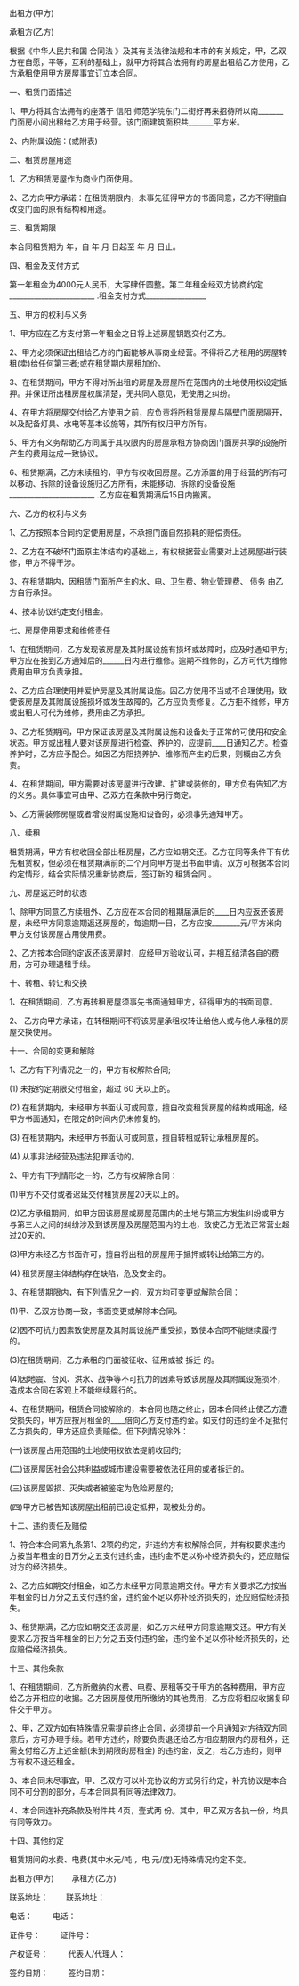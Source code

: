 
 


出租方(甲方)


承租方(乙方)


根据《中华人民共和国
合同法
》及其有关法律法规和本市的有关规定，甲，乙双方在自愿，平等，互利的基础上，就甲方将其合法拥有的房屋出租给乙方使用，乙方承租使用甲方房屋事宜订立本合同。


一、租赁门面描述


1、甲方将其合法拥有的座落于
信阳
师范学院东门二街好再来招待所以南_______门面房小间出租给乙方用于经营。该门面建筑面积共_______平方米。


2、内附属设施：(或附表)


二、租赁房屋用途


1、乙方租赁房屋作为商业门面使用。


2、乙方向甲方承诺：在租赁期限内，未事先征得甲方的书面同意，乙方不得擅自改变门面的原有结构和用途。


三、租赁期限


本合同租赁期为 年，自 年 月 日起至 年 月 日止。


四、租金及支付方式


第一年租金为4000元人民币，大写肆仟圆整。第二年租金经双方协商约定________________________ .租金支付方式_________________


五、甲方的权利与义务


1、甲方应在乙方支付第一年租金之日将上述房屋钥匙交付乙方。


2、甲方必须保证出租给乙方的门面能够从事商业经营。不得将乙方租用的房屋转租(卖)给任何第三者;或在租赁期内房租加价。


3、在租赁期间，甲方不得对所出租的房屋及房屋所在范围内的土地使用权设定抵押。并保证所出租房屋权属清楚，无共同人意见，无使用之纠纷。


4、在甲方将房屋交付给乙方使用之前，应负责将所租赁房屋与隔壁门面房隔开，以及配备灯具、水电等基本设施等，其所有权归甲方所有。


5、甲方有义务帮助乙方同属于其权限内的房屋承租方协商因门面房共享的设施所产生的费用达成一致协议。


6、租赁期满，乙方未续租的，甲方有权收回房屋。乙方添置的用于经营的所有可以移动、拆除的设备设施归乙方所有，未能移动、拆除的设备设施________________________ .乙方应在租赁期满后15日内搬离。


六、乙方的权利与义务


1、乙方按照本合同约定使用房屋，不承担门面自然损耗的赔偿责任。


2、乙方在不破坏门面原主体结构的基础上，有权根据营业需要对上述房屋进行装修，甲方不得干涉。


3、在租赁期内，因租赁门面所产生的水、电、卫生费、物业管理费、
债务
由乙方自行承担。


4、按本协议约定支付租金。


七、房屋使用要求和维修责任


1、在租赁期间，乙方发现该房屋及其附属设施有损坏或故障时，应及时通知甲方;甲方应在接到乙方通知后的______日内进行维修。逾期不维修的，乙方可代为维修费用由甲方负责承担。


2、乙方应合理使用并爱护房屋及其附属设施。因乙方使用不当或不合理使用，致使该房屋及其附属设施损坏或发生故障的，乙方应负责修复。乙方拒不维修，甲方或出租人可代为维修，费用由乙方承担。


3、乙方租赁期间，甲方保证该房屋及其附属设施和设备处于正常的可使用和安全状态。甲方或出租人要对该房屋进行检查、养护的，应提前____日通知乙方。检查养护时，乙方应予配合。如因乙方阻挠养护、维修而产生的后果，则概由乙方负责。


4、在租赁期间，甲方需要对该房屋进行改建、扩建或装修的，甲方负有告知乙方的义务。具体事宜可由甲、乙双方在条款中另行商定。


5、乙方需装修房屋或者增设附属设施和设备的，必须事先通知甲方。


八、续租


租赁期满，甲方有权收回全部出租房屋，乙方应如期交还。乙方在同等条件下有优先租赁权，但必须在租赁期满前的二个月向甲方提出书面申请。双方可根据本合同约定情形，结合实际情况重新协商后，签订新的
租赁合同
。


九、房屋返还时的状态


1、除甲方同意乙方续租外、乙方应在本合同的租期届满后的____日内应返还该房屋，未经甲方同意逾期返还房屋的，每逾期一日，乙方应按________元/平方米向甲方支付该房屋占用使用费。


2、乙方按本合同约定返还该房屋时，应经甲方验收认可，并相互结清各自的费用，方可办理退租手续。


十、转租、转让和交换


1、在租赁期间，乙方再转租房屋须事先书面通知甲方，征得甲方的书面同意。


2、 乙方向甲方承诺，在转租期间不将该房屋承租权转让给他人或与他人承租的房屋交换使用。


十一、合同的变更和解除


1、乙方有下列情况之一的，甲方有权解除合同;


(1) 未按约定期限交付租金，超过 60 天以上的。


(2) 在租赁期内，未经甲方书面认可或同意，擅自改变租赁房屋的结构或用途，经甲方书面通知，在限定的时间内仍未修复的。


(3) 在租赁期内，未经甲方书面认可或同意，擅自转租或转让承租房屋的。


(4) 从事非法经营及违法犯罪活动的。


2、甲方有下列情形之一的，乙方有权解除合同：


(1)甲方不交付或者迟延交付租赁房屋20天以上的。


(2)乙方承租期间，如甲方因该房屋或房屋范围内的土地与第三方发生纠纷或甲方与第三人之间的纠纷涉及到该房屋及房屋范围内的土地，致使乙方无法正常营业超过20天的。


(3)甲方未经乙方书面许可，擅自将出租的房屋用于抵押或转让给第三方的。


(4) 租赁房屋主体结构存在缺陷，危及安全的。


3、在租赁期限内，有下列情况之一的，双方均可变更或解除合同：


(1)甲、乙双方协商一致，书面变更或解除本合同。


(2)因不可抗力因素致使房屋及其附属设施严重受损，致使本合同不能继续履行的。


(3)在租赁期间，乙方承租的门面被征收、征用或被
拆迁
的。


(4)因地震、台风、洪水、战争等不可抗力的因素导致该房屋及其附属设施损坏，造成本合同在客观上不能继续履行的。


4、在租赁期间，租赁合同被解除的，本合同也随之终止，因本合同终止使乙方遭受损失的，甲方应按月租金的____倍向乙方支付违约金。如支付的违约金不足抵付乙方损失的，甲方还应负责赔偿。但下列情况除外：


(一)该房屋占用范围的土地使用权依法提前收回的;


(二)该房屋因社会公共利益或城市建设需要被依法征用的或者拆迁的。


(三)该房屋毁损、灭失或者被鉴定为危险房屋的;


(四)甲方已被告知该房屋出租前已设定抵押，现被处分的。


十二、违约责任及赔偿


1、符合本合同第九条第1、2项的约定，非违约方有权解除合同，并有权要求违约方按当年租金的日万分之五支付违约金，违约金不足以弥补经济损失的，还应赔偿对方的经济损失。


2、乙方应如期交付租金，如乙方未经甲方同意逾期交付。甲方有关要求乙方按当年租金的日万分之五支付违约金，违约金不足以弥补经济损失的，还应赔偿经济损失。


3、租赁期满，乙方应如期交还该房屋，如乙方未经甲方同意逾期交还。甲方有关要求乙方按当年租金的日万分之五支付违约金，违约金不足以弥补经济损失的，还应赔偿经济损失。


十三、其他条款


1、在租赁期间，乙方所缴纳的水费、电费、房租等交于甲方的各种费用，甲方应给乙方开相应的收据。乙方因房屋使用所缴纳的其他费用，乙方应将相应收据复印件交于甲方。


2、甲，乙双方如有特殊情况需提前终止合同，必须提前一个月通知对方待双方同意后，方可办理手续。若甲方违约，除要负责退还给乙方相应期限内的房租外，还需支付给乙方上述金额(未到期限的房租金) 的违约金，反之，若乙方违约，则甲方有权不退还租金。


3、本合同未尽事宜，甲、乙双方可以补充协议的方式另行约定，补充协议是本合同不可分割的部分，与本合同具有同等法律效力。


4、本合同连补充条款及附件共 4页，壹式两 份。其中，甲乙双方各执一份，均具有同等效力。


十四、其他约定


租赁期间的水费、电费(其中水元/吨 ，电 元/度)无特殊情况约定不变。


出租方(甲方)　　 承租方(乙方)


联系地址：　　   联系地址：


电话： 　　         电话：


证件号： 　　     证件号：


产权证号： 　　 代表人/代理人：


签约日期： 　 　签约日期：
 


 

 
 
 
 
 
  


  
 

  


  


  
 
 
 
 

